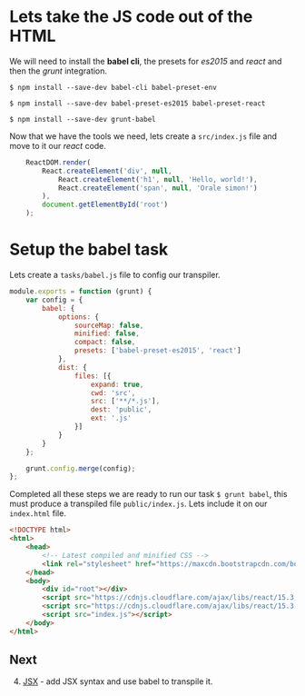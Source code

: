 # Lets take the JS code out of the HTML

We will need to install the **babel cli**, the presets for *es2015* and *react* and then the *grunt* integration.

`$ npm install --save-dev babel-cli babel-preset-env`

`$ npm install --save-dev babel-preset-es2015 babel-preset-react`

`$ npm install --save-dev grunt-babel`

Now that we have the tools we need, lets create a `src/index.js` file and move to it our *react* code.
```js
    ReactDOM.render(
        React.createElement('div', null,
            React.createElement('h1', null, 'Hello, world!'),
            React.createElement('span', null, 'Orale simon!')
        ),
        document.getElementById('root')
    );
```

# Setup the babel task
Lets create a `tasks/babel.js` file to config our transpiler.
```js
module.exports = function (grunt) {
    var config = {
        babel: {
            options: {
                sourceMap: false,
                minified: false,
                compact: false,
                presets: ['babel-preset-es2015', 'react']
            },
            dist: {
                files: [{
                    expand: true,
                    cwd: 'src',
                    src: ['**/*.js'],
                    dest: 'public',
                    ext: '.js'
                }]
            }
        }
    };

    grunt.config.merge(config);
};
```

Completed all these steps we are ready to run our task `$ grunt babel`, this must produce a transpiled file `public/index.js`. Lets include it on our `index.html` file.
```html
<!DOCTYPE html>
<html>
    <head>
        <!-- Latest compiled and minified CSS -->
        <link rel="stylesheet" href="https://maxcdn.bootstrapcdn.com/bootstrap/latest/css/bootstrap.min.css">
    </head>
    <body>
        <div id="root"></div>
        <script src="https://cdnjs.cloudflare.com/ajax/libs/react/15.3.1/react.js"> </script>
        <script src="https://cdnjs.cloudflare.com/ajax/libs/react/15.3.1/react-dom.js"> </script>
        <script src="index.js"></script>
    </body>
</html>
```

## Next
4. [JSX](ch-04.md) - add JSX syntax and use babel to transpile it.

